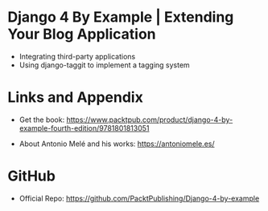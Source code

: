 # Django 4 By Example | Extending Your Blog Application

* Integrating third-party applications
* Using django-taggit to implement a tagging system

Links and Appendix
========================================================

- Get the book: https://www.packtpub.com/product/django-4-by-example-fourth-edition/9781801813051

- About Antonio Melé and his works: https://antoniomele.es/

GitHub
========================================================

- Official Repo: https://github.com/PacktPublishing/Django-4-by-example
